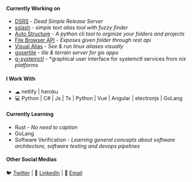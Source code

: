   
#### Currently Working on
* [DSRS](https://github.com/shakg/dsrs) - *Dead Simple Release Server*
* [sslash](https://github.com/shakg/sslash) - *simple text alias tool with fuzzy finder*
* [Auto Structure](https://github.com/shakg/AutoStructure) - *A python cli tool to orginize your folders and projects*
* [File Browser API](https://github.com/shakg/file-browser-api) - *Exposes given folder through rest api*
* [Visual Alias](https://github.com/shakg/visual-alias) - *See & run linux aliases visually*
* [gosertile](https://github.com/shakg/gosertile) - *tile & terrain server for gis apps*
* [g-systemctl](https://github.com/shakg/g-systemctl) - *graphical user interface for systemctl services from *nix platforms*



#### I Work With
* ☁ netlify | heroku 
* 💻 Python | C# | Js | Ts | Python | Vue | Angular | electronjs | GoLang

#### Currently Learning
* Rust - *No need to caption*
* GoLang
* Software Verification - *Learning general concepts about software architecture, software testing and devops pipelines*

#### Other Social Medias
🐦 [Twitter](https://twitter.com/ishakgonul1) | 💼 [LinkedIn](https://www.linkedin.com/in/ishak-g%C3%B6n%C3%BCl-302004130/) | 📧 [Email](mailto:ishakgonulgb@gmail.com)
